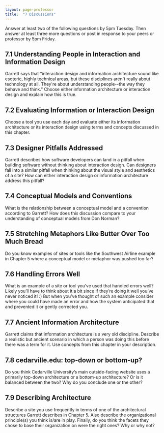 ```yaml
---
layout: page-professor
title:  "7 Discussions"
---
```

Answer at least two of the following questions by 5pm Tuesday. Then answer at least three more questions or post in response to your peers or professor by 5pm Friday.

## 7.1 Understanding People in Interaction and Information Design

Garrett says that “interaction design and information architecture sound like esoteric, highly technical areas, but these disciplines aren't really about technology at all. They're about understanding people--the way they behave and think.” Choose either information architecture or interaction design and explain how this is true.

## 7.2 Evaluating Information or Interaction Design

Choose a tool you use each day and evaluate either its information architecture or its interaction design using terms and concepts discussed in this chapter.

## 7.3 Designer Pitfalls Addressed

Garrett describes how software developers can land in a pitfall when building software without thinking about interaction design. Can designers fall into a similar pitfall when thinking about the visual style and aesthetics of a site? How can either interaction design or information architecture address this pitfall?

## 7.4 Conceptual Models and Conventions

What is the relationship between a conceptual model and a convention according to Garrett? How does this discussion compare to your understanding of conceptual models from Don Norman?

## 7.5 Stretching Metaphors Like Butter Over Too Much Bread

Do you know examples of sites or tools like the Southwest Airline example in Chapter 5 where a conceptual model or metaphor was pushed too far?

## 7.6 Handling Errors Well

What is an example of a site or tool you’ve used that handled errors well? Likely you’ll have to think about it a bit since if they’re doing it well you’ve never noticed it! :) But when you’ve thought of such an example consider where you could have made an error and how the system anticipated that and prevented it or gently corrected you.

## 7.7 Ancient Information Architecture

Garrett claims that information architecture is a very old discipline. Describe a realistic but ancient scenario in which a person was doing this before there was a term for it. Use concepts from this chapter in your description.

## 7.8 cedarville.edu: top-down or bottom-up?

Do you think Cedarville University’s main outside-facing website uses a primarily top-down architecture or a bottom-up architecture? Or is it balanced between the two? Why do you conclude one or the other?

## 7.9 Describing Architecture

Describe a site you use frequently in terms of one of the architectural structures Garrett describes in Chapter 5. Also describe the organizational principle(s) you think is/are in play. Finally, do you think the facets they chose to base their organization on were the right ones? Why or why not?
